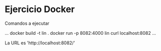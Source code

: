 # Ejercicio Docker

Comandos a ejecutar

...
docker build -t lin .
docker run -p 8082:4000 lin
curl localhost:8082
...

La URL es 'http://localhost:8082/'
